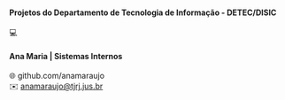 #### Projetos do Departamento de Tecnologia de Informação - DETEC/DISIC

💻 

#### Ana Maria | Sistemas Internos <br>
🌐 github.com/anamaraujo <br>
✉️ anamaraujo@tjrj.jus.br

<!--
**anamaraujo/anamaraujo** is a ✨ _special_ ✨ repository because its `README.md` (this file) appears on your GitHub profile.

Here are some ideas to get you started:

- 🔭 I’m currently working on ...
- 🌱 I’m currently learning ...
- 👯 I’m looking to collaborate on ...
- 🤔 I’m looking for help with ...
- 💬 Ask me about ...
- 📫 How to reach me: ...
- 😄 Pronouns: ...
- ⚡ Fun fact: ...
-->
